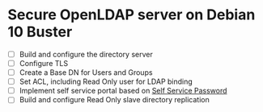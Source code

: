 # Secure OpenLDAP server on Debian 10 Buster
- [ ] Build and configure the directory server
- [ ] Configure TLS
- [ ] Create a Base DN for Users and Groups
- [ ] Set ACL, including Read Only user for LDAP binding
- [ ] Implement self service portal based on [Self Service Password](https://ltb-project.org/documentation/self-service-password)
- [ ] Build and configure Read Only slave directory replication
